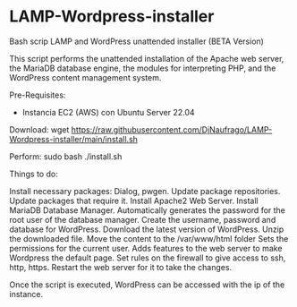 # LAMP-Wordpress-installer
Bash scrip LAMP and WordPress unattended installer (BETA Version)

This script performs the unattended installation of the Apache web server, the MariaDB database engine, the modules for interpreting PHP, and the WordPress content management system.

Pre-Requisites:
- Instancia EC2 (AWS) con Ubuntu Server 22.04

Download:
wget https://raw.githubusercontent.com/DjNaufrago/LAMP-Wordpress-installer/main/install.sh

Perform:
sudo bash ./install.sh

Things to do:

Install necessary packages: Dialog, pwgen.
Update package repositories.
Update packages that require it.
Install Apache2 Web Server.
Install MariaDB Database Manager.
Automatically generates the password for the root user of the database manager.
Create the username, password and database for WordPress.
Download the latest version of WordPress.
Unzip the downloaded file.
Move the content to the /var/www/html folder
Sets the permissions for the current user.
Adds features to the web server to make Wordpress the default page.
Set rules on the firewall to give access to ssh, http, https.
Restart the web server for it to take the changes.

Once the script is executed, WordPress can be accessed with the ip of the instance.

